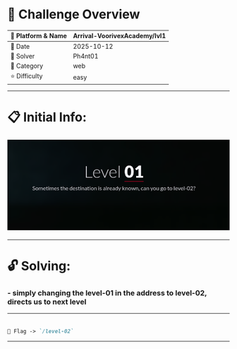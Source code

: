 #  📌 Challenge Overview

| 🧩 Platform & Name | Arrival-VoorivexAcademy/lvl1 |
| ------------------ | ---------------------------- |
| 📅 Date            | 2025-10-12                   |
| 👾 Solver          | Ph4nt01                      |
| 🔰 Category        | web                          |
| ⭐ Difficulty       | easy                         |

---

# 📋 Initial Info:

### ![img](./imgs/lvl1.png)

---

# 🔓 Solving:

### - simply changing the level-01 in the address to level-02, directs us to next level

---

```markdown

🚩 Flag -> `/level-02`

```

---

